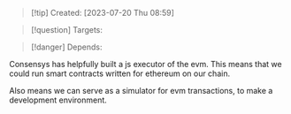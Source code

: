
>[!tip] Created: [2023-07-20 Thu 08:59]

>[!question] Targets: 

>[!danger] Depends: 

Consensys has helpfully built a js executor of the evm.  This means that we could run smart contracts written for ethereum on our chain.

Also means we can serve as a simulator for evm transactions, to make a development environment.